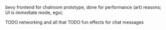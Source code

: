 bevy frontend for chatroom prototype, done for performance (art) reasons; UI is immediate mode, egui;

TODO networking and all that
TODO fun effects for chat messages
